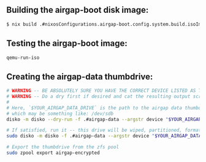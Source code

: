 ## Building the airgap-boot disk image:
```bash
$ nix build .#nixosConfigurations.airgap-boot.config.system.build.isoImage
```

## Testing the airgap-boot image:
```bash
qemu-run-iso
```

## Creating the airgap-data thumbdrive:
```bash
# WARNING -- BE ABSOLUTELY SURE YOU HAVE THE CORRECT DEVICE LISTED AS THIS DRIVE WILL BE WIPED!
# WARNING -- Do a dry first if desired and cat the resulting output script
#
# Here, `$YOUR_AIRGAP_DATA_DRIVE` is the path to the airgap data thumbdrive,
# which may be something like: /dev/sdb
disko -m disko --dry-run -f .#airgap-data --argstr device "$YOUR_AIRGAP_DATA_DRIVE"

# If satisfied, run it -- this drive will be wiped, partitioned, formatted and encrypted!:
sudo disko -m disko -f .#airgap-data --argstr device "$YOUR_AIRGAP_DATA_DRIVE"

# Export the thumbdrive from the zfs pool
sudo zpool export airgap-encrypted
```
